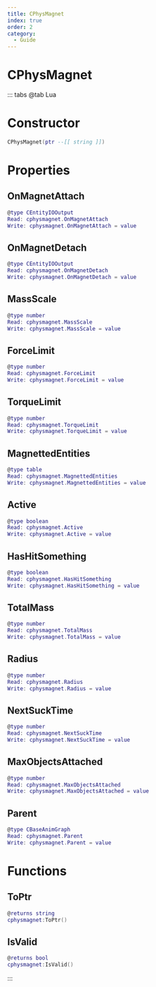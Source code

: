 ```yaml
---
title: CPhysMagnet
index: true
order: 2
category:
  - Guide
---
```


# CPhysMagnet

::: tabs
@tab Lua
# Constructor
```lua
CPhysMagnet(ptr --[[ string ]])
```
# Properties
## OnMagnetAttach 
```lua
@type CEntityIOOutput
Read: cphysmagnet.OnMagnetAttach
Write: cphysmagnet.OnMagnetAttach = value
```
## OnMagnetDetach 
```lua
@type CEntityIOOutput
Read: cphysmagnet.OnMagnetDetach
Write: cphysmagnet.OnMagnetDetach = value
```
## MassScale 
```lua
@type number
Read: cphysmagnet.MassScale
Write: cphysmagnet.MassScale = value
```
## ForceLimit 
```lua
@type number
Read: cphysmagnet.ForceLimit
Write: cphysmagnet.ForceLimit = value
```
## TorqueLimit 
```lua
@type number
Read: cphysmagnet.TorqueLimit
Write: cphysmagnet.TorqueLimit = value
```
## MagnettedEntities 
```lua
@type table
Read: cphysmagnet.MagnettedEntities
Write: cphysmagnet.MagnettedEntities = value
```
## Active 
```lua
@type boolean
Read: cphysmagnet.Active
Write: cphysmagnet.Active = value
```
## HasHitSomething 
```lua
@type boolean
Read: cphysmagnet.HasHitSomething
Write: cphysmagnet.HasHitSomething = value
```
## TotalMass 
```lua
@type number
Read: cphysmagnet.TotalMass
Write: cphysmagnet.TotalMass = value
```
## Radius 
```lua
@type number
Read: cphysmagnet.Radius
Write: cphysmagnet.Radius = value
```
## NextSuckTime 
```lua
@type number
Read: cphysmagnet.NextSuckTime
Write: cphysmagnet.NextSuckTime = value
```
## MaxObjectsAttached 
```lua
@type number
Read: cphysmagnet.MaxObjectsAttached
Write: cphysmagnet.MaxObjectsAttached = value
```
## Parent 
```lua
@type CBaseAnimGraph
Read: cphysmagnet.Parent
Write: cphysmagnet.Parent = value
```
# Functions
## ToPtr
```lua
@returns string
cphysmagnet:ToPtr()
```
## IsValid
```lua
@returns bool
cphysmagnet:IsValid()
```

:::
